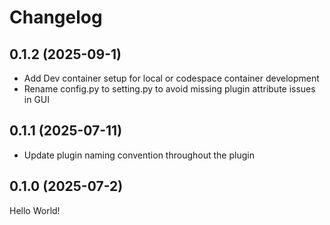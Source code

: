 # Changelog

## 0.1.2 (2025-09-1)

* Add Dev container setup for local or codespace container development
* Rename config.py to setting.py to avoid missing plugin attribute issues in GUI

## 0.1.1 (2025-07-11)

* Update plugin naming convention throughout the plugin

## 0.1.0 (2025-07-2)

Hello World!